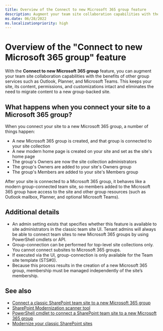 ```yaml
---
title: Overview of the Connect to new Microsoft 365 group feature
description: Augment your team site collaboration capabilities with the benefits of other group services such as Outlook, Planner, and Microsoft Teams.
ms.date: 06/28/2022
ms.localizationpriority: high
---
```


# Overview of the "Connect to new Microsoft 365 group" feature

With the **Connect to new Microsoft 365 group** feature, you can augment your team site collaboration capabilities with the benefits of other group services such as Outlook, Planner, and Microsoft Teams. This keeps your site, its content, permissions, and customizations intact and eliminates the need to migrate content to a new group-backed site.

## What happens when you connect your site to a Microsoft 365 group?

When you connect your site to a new Microsoft 365 group, a number of things happen:

- A new Microsoft 365 group is created, and that group is connected to your site collection
- A new modern home page is created on your site and set as the site's home page
- The group's Owners are now the site collection administrators
- The group's Owners are added to your site's Owners group
- The group's Members are added to your site's Members group

After your site is connected to a Microsoft 365 group, it behaves like a modern group-connected team site, so members added to the Microsoft 365 group have access to the site and other group resources (such as Outlook mailbox, Planner, and optional Microsoft Teams).


## Additional details

- An admin setting exists that specifies whether this feature is available to site administrators in the classic team site UI.  Tenant admins will always be able to connect team sites to new Microsoft 365 groups by using PowerShell cmdlets or API.
- Group-connection can be performed for top-level site collections only. You cannot connect subsites to Microsoft 365 groups.
- If executed via the UI, group-connection is only available for the Team site template (STS#0).
- Because this process results in the creation of a new Microsoft 365 group, membership must be managed independently of the site’s membership.


## See also

- [Connect a classic SharePoint team site to a new Microsoft 365 group](../../transform/modernize-connect-to-office365-group.md)
- [SharePoint Modernization scanner tool](https://github.com/SharePoint/sp-dev-modernization/tree/master/Tools/SharePoint.Modernization)
- [PowerShell cmdlet to connect a SharePoint team site to a new Microsoft 365 group](/powershell/module/sharepoint-online/Set-SPOSiteOffice365Group)
- [Modernize your classic SharePoint sites](../../transform/modernize-classic-sites.md)
